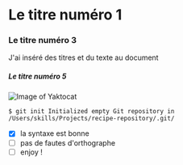 # Le titre numéro 1
### Le titre numéro 3
J'ai inséré des titres et du texte au document
##### Le titre numéro 5

![Image of Yaktocat](https://octodex.github.com/images/yaktocat.png)


`$ git init
Initialized empty Git repository in /Users/skills/Projects/recipe-repository/.git/`

- [x] la syntaxe est bonne
- [ ] pas de fautes d'orthographe
- [ ] enjoy !
